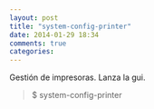 ```yaml
---
layout: post
title: "system-config-printer"
date: 2014-01-29 18:34
comments: true
categories: 
---
```

Gestión de impresoras. Lanza la gui.

>$ system-config-printer

